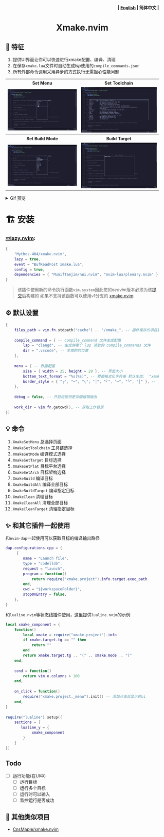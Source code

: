 <p align="right"><b>| <a href="README.md">English</a> | 简体中文 |</b></p>

<h1 align="center">
    Xmake.nvim
</h1>

## 🎐 特征

1. 提供UI界面让你可以快速进行xmake配置、编译、清理
2. 在保存`xmake.lua`文件时自动生成*lsp*使用的`compile_commands.json`
3. 所有外部命令调用采用异步的方式执行无需担心性能问题

<table>
  <tr>
    <th>Set Menu</th>
    <th>Set Toolchain</th>
  </tr>
  <tr>
    <td>
      <img src="./assets/XmakeSetMenu.png" />
    </td>
    <td>
      <img src="./assets/XmakeSetToolchain.png" />
    </td>
  </tr>
  <tr>
    <th>Set Build Mode</th>
    <th>Build Target</th>
  </tr>
  <tr>
    <td>
      <img src="./assets/XmakeSetMode.png" />
    </td>
    <td>
      <img src="./assets/XmakeBuildTarget.png" />
    </td>
  </tr>
</table>

<details> <summary>Gif 预览</summary>

![XmakePreviewGif](./assets/XmakePreview.gif)

</details>

# 🏗 安装

### [💤lazy.nvim](https://github.com/folke/lazy.nvim):

```lua
{
    "Mythos-404/xmake.nvim",
    lazy = true,
    event = "BufReadPost xmake.lua",
    config = true,
    dependencies = { "MunifTanjim/nui.nvim", "nvim-lua/plenary.nvim" },
}
```

> 该插件使用新的命令执行函数`vim.system`因此您的*neovim*版本必须为该[提交](https://github.com/neovim/neovim/pull/23827)后构建的
> 如果不支持该函数可以使用v1分支的 [xmake.nvim](https://github.com/Mythos-404/xmake.nvim/tree/v1)

## ⚙️ 默认设置

```lua
{
    files_path = vim.fn.stdpath("cache") .. "/xmake_", -- 插件保存的项目数据

    compile_command = { -- compile_command 文件生成配置
        lsp = "clangd", -- 生成供哪个 lsp 读取的 compile_commands 文件
        dir = ".vscode", -- 生成的的位置
    },

    menu = { -- 界面配置
        size = { width = 25, height = 20 }, -- 界面大小
        bottom_text_format = "%s(%s)", -- 界面格式化字符串 默认生成: `"xmake_test(debug)"`
        border_style = { "╭", "─", "╮", "│", "╯", "─", "╰", "│" }, -- 界面边框详细请看 nui.nvim 文档
    },

    debug = false, -- 开启后提供更详细报错输出

    work_dir = vim.fn.getcwd(), -- 获取工作目录
})
```

## 💡 命令

1. `XmakeSetMenu` 总选择页面
2. `XmakeSetToolchain` 工具链选择
3. `XmakeSetMode` 编译模式选择
4. `XmakeSetTarget` 目标选择
5. `XmakeSetPlat` 目标平台选择
6. `XmakeSetArch` 目标架构选择
7. `XmakeBuild` 编译目标
8. `XmakeBuildAll` 编译全部目标
9. `XmakeBuildTarget` 编译指定目标
10. `XmakeClean` 清理目标
11. `XmakeCleanAll` 清理全部目标
12. `XmakeCleanTarget` 清理指定目标

## ✨ 和其它插件一起使用

和`nvim-dap`一起使用可以获取目标的编译输出路径

```lua
dap.configurations.cpp = {
     {
        name = "Launch file",
        type = "codelldb",
        request = "launch",
        program = function()
            return require("xmake.project").info.target.exec_path
        end,
        cwd = "${workspaceFolder}",
        stopOnEntry = false,
    },
}
```

和`lualine.nvim`等状态线插件使用，这里提供`lualine.nvim`的示例

```lua
local xmake_component = {
    function()
        local xmake = require("xmake.project").info
        if xmake.target.tg == "" then
            return ""
        end
        return xmake.target.tg .. "(" .. xmake.mode .. ")"
    end,

    cond = function()
        return vim.o.columns > 100
    end,

    on_click = function()
        require("xmake.project._menu").init() -- 添加点击后显示的ui
    end,
}

require("lualine").setup({
    sections = {
       lualine_y = {
            xmake_component
        }
    }
})
```

## Todo

-   [ ] 运行功能(在UI中)
    -   [ ] 运行目标
    -   [ ] 运行多个目标
    -   [ ] 运行时可以输入
    -   [ ] 监控运行是否成功

## 🎉 其他类似项目

-   [CnsMaple/xmake.nvim](https://github.com/CnsMaple/xmake.nvim)
